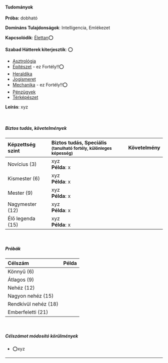 #### Tudományok

**Próba:** dobható

**Domináns Tulajdonságok**: Intelligencia, Emlékezet

**Kapcsolódik**: [Élettan](../fortelyok.altalanos/elettan.md)⭕

**Szabad Hátterek kiterjesztik**: ⭕
- [Asztrológia](../hatterek.szabad/asztrologia.md)
- [Építészet](https://github.com/kaktusztea/km100/blob/master/md/fortelyok.altalanos/epiteszet.md) - ez Fortély!!⭕
- [Heraldika](../hatterek.szabad/heraldika.md)
- [Jogismeret](../hatterek.szabad/jogismeret.md)
- [Mechanika](../fortelyok.altalanos/mechanika.md) - ez Fortély!!⭕
- [Pénzügyek](../hatterek.szabad/penzugyek.md)
- [Térképészet](../hatterek.szabad/terkepeszet.md)

**Leírás**: xyz


<br />

##### Biztos tudás, követelmények

| Képzettség szint | Biztos tudás, Speciális <br /><sub>(tanulható fortély, különleges  képesség)</sub> | Követelmény |
|:---------------- |:---------------------------------------------------------------------------------- |:-----------:|
| Novícius (3)     | xyz <br /> **Példa**: x                                                            |             |
| Kismester (6)    | xyz <br /> **Példa**: x                                                            |             |
| Mester (9)       | xyz <br /> **Példa**: x                                                            |             |
| Nagymester (12)  | xyz <br /> **Példa**: x                                                            |             |
| Élő legenda (15) | xyz <br /> **Példa**: x                                                            |             |

<br />

##### Próbák

| Célszám | Példa  |
| :----------- | :----------- |
| Könnyű       (6)  | |
| Átlagos      (9)  | |
| Nehéz        (12) | |
| Nagyon nehéz (15) | |
| Rendkívül nehéz (18) | |
| Emberfeletti (21) | |

<br />

##### Célszámot módosító körülmények

- ⭕xyz

---
